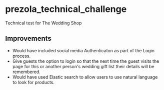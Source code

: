 # prezola_technical_challenge
Technical test for The Wedding Shop


## Improvements

- Would have included social media Authenticaton as part of the Login process.
- Give guests the option to login so that the next time the guest visits the page for this or another person's wedding gift list their details will be remembered.
- Would have used Elastic search to allow users to use natural language to look for products.
 
